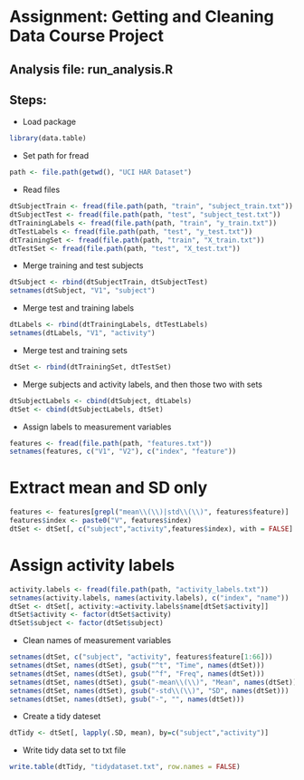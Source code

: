 Assignment: Getting and Cleaning Data Course Project
===================================================
Analysis file: run_analysis.R
-----------------------------

Steps:
------

* Load package
```r
library(data.table)
```

* Set path for fread
```r
path <- file.path(getwd(), "UCI HAR Dataset")
```

* Read files
```r
dtSubjectTrain <- fread(file.path(path, "train", "subject_train.txt"))
dtSubjectTest <- fread(file.path(path, "test", "subject_test.txt"))
dtTrainingLabels <- fread(file.path(path, "train", "y_train.txt"))
dtTestLabels <- fread(file.path(path, "test", "y_test.txt"))
dtTrainingSet <- fread(file.path(path, "train", "X_train.txt"))
dtTestSet <- fread(file.path(path, "test", "X_test.txt")) 
```

* Merge training and test subjects
```r
dtSubject <- rbind(dtSubjectTrain, dtSubjectTest)
setnames(dtSubject, "V1", "subject")
```

* Merge test and training labels
```r
dtLabels <- rbind(dtTrainingLabels, dtTestLabels)
setnames(dtLabels, "V1", "activity")
```

* Merge test and training sets
```r
dtSet <- rbind(dtTrainingSet, dtTestSet)
```

* Merge subjects and activity labels, and then those two with sets
```r
dtSubjectLabels <- cbind(dtSubject, dtLabels)
dtSet <- cbind(dtSubjectLabels, dtSet)
```

* Assign labels to measurement variables
```r
features <- fread(file.path(path, "features.txt"))
setnames(features, c("V1", "V2"), c("index", "feature"))
```

# Extract mean and SD only
```r
features <- features[grepl("mean\\(\\)|std\\(\\)", features$feature)]
features$index <- paste0("V", features$index)
dtSet <- dtSet[, c("subject","activity",features$index), with = FALSE]
```

# Assign activity labels
```r
activity.labels <- fread(file.path(path, "activity_labels.txt"))
setnames(activity.labels, names(activity.labels), c("index", "name"))
dtSet <- dtSet[, activity:=activity.labels$name[dtSet$activity]]
dtSet$activity <- factor(dtSet$activity)
dtSet$subject <- factor(dtSet$subject)
```

* Clean names of measurement variables
```r
setnames(dtSet, c("subject", "activity", features$feature[1:66]))
setnames(dtSet, names(dtSet), gsub("^t", "Time", names(dtSet)))
setnames(dtSet, names(dtSet), gsub("^f", "Freq", names(dtSet)))
setnames(dtSet, names(dtSet), gsub("-mean\\(\\)", "Mean", names(dtSet)))
setnames(dtSet, names(dtSet), gsub("-std\\(\\)", "SD", names(dtSet)))
setnames(dtSet, names(dtSet), gsub("-", "", names(dtSet)))
```

* Create a tidy dateset
```r
dtTidy <- dtSet[, lapply(.SD, mean), by=c("subject","activity")]
```

* Write tidy data set to txt file
```r
write.table(dtTidy, "tidydataset.txt", row.names = FALSE)
```
